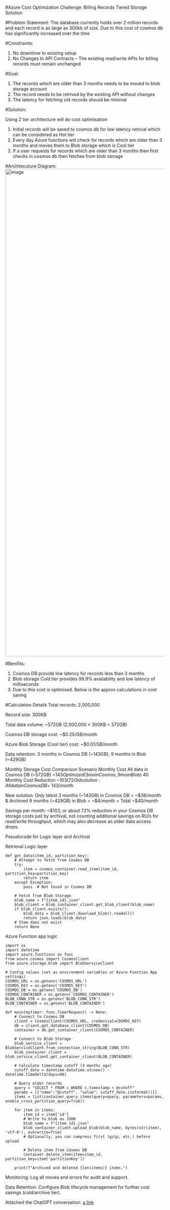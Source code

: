 #Azure Cost Optimization Challenge: Billing Records Tiered Storage Solution

#Problem Statement:
The database currently holds over 2 million records and each record is as large as 300kb of size. Due to this cost of cosmos db has significantly increased over the time

#Constraints:
1. No downtime to existing setup
2. No Changes to API Contracts – The existing read/write APIs for billing records must remain unchanged

#Goal:
1. The records which are older than 3 months needs to be moved to blob storage account
2. The record needs to be retrived by the existing API without changes
3. The latency for fetching old records should be minimal

#Solution:

Using 2 tier architecture will do cost optimisation 

1. Initial records will be saved to cosmos db for low latency retrival which can be considered as Hot tier
2. Every day Azure functions will check for records which are older than 3 months and moves them to Blob storage which is Cool tier
3. If a user requests for records which are older than 3 months then first checks in cosmos db then fetches from blob storage

#Architecuture Diagram:
<img width="1024" height="1536" alt="image" src="https://github.com/user-attachments/assets/a9d37f57-dfb3-4f25-a808-7685b3ab7944" />


#Benifits:

1. Cosmos DB provide low latency for records less than 3 months
2. Blob storage Cold tier provides 99.9% availability and low latency of milliseconds
3. Due to this cost is optimised. Below is the approx calculations in cost saving

#Calculation Details
Total records: 2,000,000

Record size: 300KB

Total data volume: ~572GB (2,000,000 × 300KB = 572GB)

Cosmos DB storage cost: ~$0.25/GB/month

Azure Blob Storage (Cool tier) cost: ~$0.01/GB/month

Data retention: 3 months in Cosmos DB (~143GB), 9 months in Blob (~429GB)

Monthly Storage Cost Comparison
Scenario	Monthly Cost
All data in Cosmos DB (~572GB)	~$143
Optimized (3mo in Cosmos, 9mo in Blob)	~$40
Monthly Cost Reduction	~$103 (72%)
Old solution: All data in Cosmos DB = ~$143/month

New solution: Only latest 3 months (~143GB) in Cosmos DB = ~$36/month
& Archived 9 months (~429GB) in Blob = ~$4/month
= Total ~$40/month

Savings per month: ~$103, or about 72% reduction in your Cosmos DB storage costs just by archival, not counting additional savings on RU/s for read/write throughput, which may also decrease as older data access drops.


Pseudocode for Logic layer and Archival 

Retrieval Logic layer

```
def get_data(item_id, partition_key):
    # Attempt to fetch from Cosmos DB
    try:
        item = cosmos_container.read_item(item_id, partition_key=partition_key)
        return item
    except Exception:
        pass  # Not found in Cosmos DB
    
    # Fetch from Blob Storage
    blob_name = f"{item_id}.json"
    blob_client = blob_container_client.get_blob_client(blob_name)
    if blob_client.exists():
        blob_data = blob_client.download_blob().readall()
        return json.loads(blob_data)
    # Item does not exist
    return None
```

Azure Function app logic

```
import os
import datetime
import azure.functions as func
from azure.cosmos import CosmosClient
from azure.storage.blob import BlobServiceClient

# Config values (set as environment variables or Azure Function App settings)
COSMOS_URL = os.getenv('COSMOS_URL')
COSMOS_KEY = os.getenv('COSMOS_KEY')
COSMOS_DB = os.getenv('COSMOS_DB')
COSMOS_CONTAINER = os.getenv('COSMOS_CONTAINER')
BLOB_CONN_STR = os.getenv('BLOB_CONN_STR')
BLOB_CONTAINER = os.getenv('BLOB_CONTAINER')

def main(mytimer: func.TimerRequest) -> None:
    # Connect to Cosmos DB
    client = CosmosClient(COSMOS_URL, credential=COSMOS_KEY)
    db = client.get_database_client(COSMOS_DB)
    container = db.get_container_client(COSMOS_CONTAINER)
    
    # Connect to Blob Storage
    blob_service_client = BlobServiceClient.from_connection_string(BLOB_CONN_STR)
    blob_container_client = blob_service_client.get_container_client(BLOB_CONTAINER)
    
    # Calculate timestamp cutoff (3 months ago)
    cutoff_date = datetime.datetime.utcnow() - datetime.timedelta(days=90)
    
    # Query older records
    query = "SELECT * FROM c WHERE c.timestamp < @cutoff"
    params = [{"name":"@cutoff", "value": cutoff_date.isoformat()}]
    items = list(container.query_items(query=query, parameters=params, enable_cross_partition_query=True))
    
    for item in items:
        item_id = item['id']
        # Write to blob as JSON
        blob_name = f"{item_id}.json"
        blob_container_client.upload_blob(blob_name, bytes(str(item), 'utf-8'), overwrite=True)
        # Optionally, you can compress first (gzip, etc.) before upload
        
        # Delete item from Cosmos DB
        container.delete_item(item=item_id, partition_key=item['partitionKey'])

    print(f"Archived and deleted {len(items)} items.")

```

Monitoring: Log all moves and errors for audit and support.

Data Retention: Configure Blob lifecycle management for further cost savings (cold/archive tier).

Attached the ChatGPT conversation: 
[a link](https://github.com/kpshayan/Solution/blob/9a1217165ba8a347e322e663d80ebe9cd45674d7/I%20have%20a%20scenario%20where%20my%20cosmos%20db%20has%202%20million.pdf)
